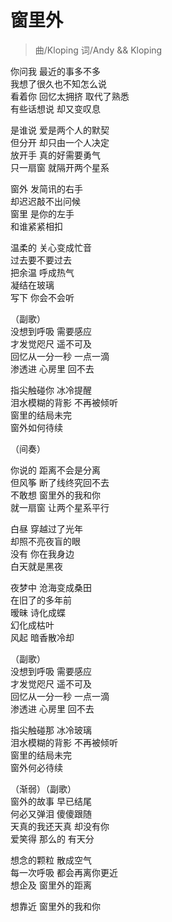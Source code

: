 # 窗里外

>曲/Kloping
词/Andy && Kloping


你问我  最近的事多不多  
我想了很久也不知怎么说  
看着你  回忆太拥挤  取代了熟悉  
有些话想说  却又变叹息  

是谁说  爱是两个人的默契  
但分开  却只由一个人决定  
放开手  真的好需要勇气  
只一扇窗  就隔开两个星系  

窗外  发简讯的右手  
却迟迟敲不出问候  
窗里  是你的左手  
和谁紧紧相扣  

温柔的  关心变成忙音  
过去要不要过去  
把余温  呼成热气  
凝结在玻璃  
写下  你会不会听  


（副歌）  
没想到呼吸  需要感应  
才发觉咫尺  遥不可及  
回忆从一分一秒  一点一滴    
渗透进  心房里  回不去  

指尖触碰你  冰冷提醒  
泪水模糊的背影  不再被倾听  
窗里的结局未完  
窗外如何待续  

（间奏）

你说的  距离不会是分离  
但风筝  断了线终究回不去  
不敢想  窗里外的我和你  
就一扇窗  让两个星系平行  

白昼  穿越过了光年  
却照不亮夜盲的眼  
没有  你在我身边  
白天就是黑夜  

夜梦中  沧海变成桑田  
在旧了的多年前  
暧昧   诗化成蝶  
幻化成枯叶  
风起  暗香散冷却  




（副歌）  
没想到呼吸  需要感应  
才发觉咫尺  遥不可及  
回忆从一分一秒  一点一滴  
渗透进  心房里  回不去  

指尖触碰那  冰冷玻璃  
泪水模糊的背影  不再被倾听  
窗里的结局未完  
窗外何必待续  

（渐弱）（副歌）  
窗外的故事  早已结尾  
何必又弹泪  傻傻跟随  
天真的我还天真  却没有你  
爱笑得  那么的  有天分  

想念的颗粒  散成空气  
每一次呼吸  都会再离你更近  
想企及  窗里外的距离       

想靠近  窗里外的我和你  